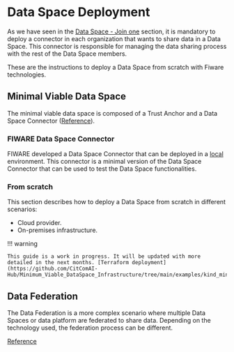 # Data Space Deployment

As we have seen in the [Data Space - Join one](./join.md) section, it is mandatory to deploy a connector in each organization that wants to share data in a Data Space. This connector is responsible for managing the data sharing process with the rest of the Data Space members.

These are the instructions to deploy a Data Space from scratch with Fiware technologies.

## Minimal Viable Data Space

The minimal viable data space is composed of a Trust Anchor and a Data Space Connector ([Reference](../../documentation/data_space_connectors/fiware/index.md#minimum-data-space)).

### FIWARE Data Space Connector

FIWARE developed a Data Space Connector that can be deployed in a [local](https://github.com/FIWARE/data-space-connector/blob/main/doc/deployment-integration/local-deployment/LOCAL.MD) environment. This connector is a minimal version of the Data Space Connector that can be used to test the Data Space functionalities.

### From scratch

This section describes how to deploy a Data Space from scratch in different scenarios:

- Cloud provider.
- On-premises infrastructure.

!!! warning

    This guide is a work in progress. It will be updated with more detailed in the next months. [Terraform deployment](https://github.com/CitComAI-Hub/Minimum_Viable_DataSpace_Infrastructure/tree/main/examples/kind_minimal_ds_local).

## Data Federation

The Data Federation is a more complex scenario where multiple Data Spaces or data platform are federated to share data. Depending on the technology used, the federation process can be different.

[Reference](../../documentation/data_federation/index.md)